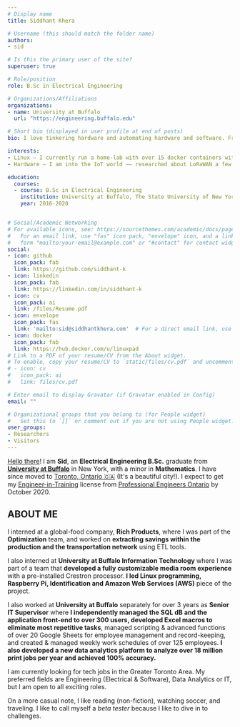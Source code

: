```yaml
---
# Display name
title: Siddhant Khera

# Username (this should match the folder name)
authors:
- sid

# Is this the primary user of the site?
superuser: true

# Role/position
role: B.Sc in Electrical Engineering

# Organizations/Affiliations
organizations:
- name: University at Buffalo
  url: "https://engineering.buffalo.edu"

# Short bio (displayed in user profile at end of posts)
bio: I love tinkering hardware and automating hardware and software. Frank Lloyd Wright once said, “If automation keeps up, man will atrophy all his limbs but the push-button finger” –– I envision an automated & integrated future, where machines and tech blend *seamlessly* into our daily lives.

interests:
- Linux – I currently run a home-lab with over 15 docker containers with two domains served over Cloudflare CDNs.
- Hardware – I am into the IoT world –– researched about LoRaWAN a few years ago and it is exciting!

education:
  courses:
  - course: B.Sc in Electrical Engineering  
    institution: University at Buffalo, The State University of New York 🇺🇸
    year: 2016-2020


# Social/Academic Networking
# For available icons, see: https://sourcethemes.com/academic/docs/page-builder/#icons
#   For an email link, use "fas" icon pack, "envelope" icon, and a link in the
#   form "mailto:your-email@example.com" or "#contact" for contact widget.
social:
- icon: github
  icon_pack: fab
  link: https://github.com/siddhant-k
- icon: linkedin
  icon_pack: fab
  link: https://linkedin.com/in/siddhant-k
- icon: cv
  icon_pack: ai
  link: /files/Resume.pdf
- icon: envelope
  icon_pack: fas
  link: 'mailto:sid@siddhantkhera.com'  # For a direct email link, use "mailto:test@example.org".
- icon: docker
  icon_pack: fab
  link: https://hub.docker.com/u/linuxpad
# Link to a PDF of your resume/CV from the About widget.
# To enable, copy your resume/CV to `static/files/cv.pdf` and uncomment the lines below.
# - icon: cv
#   icon_pack: ai
#   link: files/cv.pdf

# Enter email to display Gravatar (if Gravatar enabled in Config)
email: ""

# Organizational groups that you belong to (for People widget)
#   Set this to `[]` or comment out if you are not using People widget.
user_groups:
- Researchers
- Visitors
---
```


[Hello there](https://knowyourmeme.com/memes/hello-there)! I am **Sid**, an **Electrical Engineering B.Sc.** graduate from [**University at Buffalo**](https://www.seas.buffalo.edu) in New York, with a minor in **Mathematics**. I have since moved to [Toronto, Ontario 🇨🇦](https://www.toronto.ca) (It's a beautiful city!). I expect to get my [Engineer-in-Training](https://www.peo.on.ca/engineering-intern-program) license from [Professional Engineers Ontario](https://www.peo.on.ca) by October 2020.

## ABOUT ME
I interned at a global-food company, **Rich Products**, where I was part of the **Optimization** team, and worked on **extracting savings within the production and the transportation network** using ETL tools.

I also interned at **University at Buffalo Information Technology** where I was part of a team that **developed a fully customizable media room experience** with a pre-installed Crestron processor. **I led Linux programming, Raspberry Pi, Identification and Amazon Web Services (AWS)** piece of the project.

I also worked at **University at Buffalo** separately for over 3 years as **Senior IT Supervisor** where **I independently managed the SQL dB and the application front-end to over 300 users, developed Excel macros to eliminate most repetitive tasks**, managed scripting & advanced functions of over 20 Google Sheets for employee management and record-keeping, and created & managed weekly work schedules of over 125 employees. **I also developed a new data analytics platform to analyze over 18 million print jobs per year and achieved 100% accuracy.**

I am currently looking for tech jobs in the Greater Toronto Area. My preferred fields are Engineering (Electrical & Software), Data Analytics or IT, but I am open to all exciting roles.  

On a more casual note, I like reading (non-fiction), watching soccer, and traveling. I like to call myself a *beta tester* because I like to dive in to challenges.

